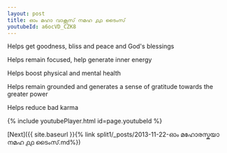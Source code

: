 ```yaml
---
layout: post
title: ഓം മഹാ വാക്സസ് നമഹ ൧൧ ടൈംസ്
youtubeId: a6ocVD_CZK8
---
```

 
 
Helps get goodness, bliss and peace and God's blessings
 
Helps remain focused, help generate inner energy 
 
Helps boost physical and mental health 
 
Helps remain grounded and generates a sense of gratitude towards the greater power 
 
Helps reduce bad karma
 
 
 
 


{% include youtubePlayer.html id=page.youtubeId %}
 
[Next]({{ site.baseurl }}{% link  split1/_posts/2013-11-22-ഓം മഹോരസ്കയാ നമഹ ൧൧ ടൈംസ്.md%})
 
